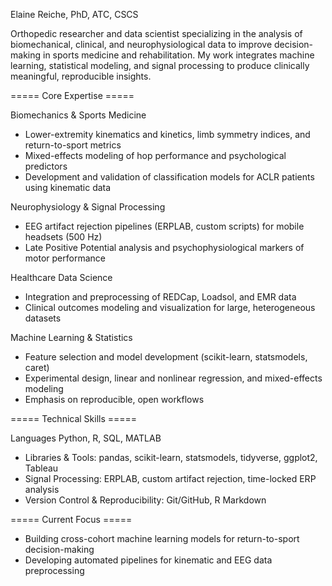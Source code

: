 Elaine Reiche, PhD, ATC, CSCS

Orthopedic researcher and data scientist specializing in the analysis of biomechanical, clinical, and neurophysiological data to improve decision-making in sports medicine and rehabilitation. My work integrates machine learning, statistical modeling, and signal processing to produce clinically meaningful, reproducible insights.

===== Core Expertise =====

Biomechanics & Sports Medicine
- Lower-extremity kinematics and kinetics, limb symmetry indices, and return-to-sport metrics
- Mixed-effects modeling of hop performance and psychological predictors
- Development and validation of classification models for ACLR patients using kinematic data

Neurophysiology & Signal Processing
- EEG artifact rejection pipelines (ERPLAB, custom scripts) for mobile headsets (500 Hz)
- Late Positive Potential analysis and psychophysiological markers of motor performance

Healthcare Data Science
- Integration and preprocessing of REDCap, Loadsol, and EMR data
- Clinical outcomes modeling and visualization for large, heterogeneous datasets

Machine Learning & Statistics
- Feature selection and model development (scikit-learn, statsmodels, caret)
- Experimental design, linear and nonlinear regression, and mixed-effects modeling
- Emphasis on reproducible, open workflows 

===== Technical Skills =====

Languages	Python, R, SQL, MATLAB
- Libraries & Tools:	pandas, scikit-learn, statsmodels, tidyverse, ggplot2, Tableau
- Signal Processing:	ERPLAB, custom artifact rejection, time-locked ERP analysis
- Version Control & Reproducibility:	Git/GitHub, R Markdown

===== Current Focus =====
- Building cross-cohort machine learning models for return-to-sport decision-making
- Developing automated pipelines for kinematic and EEG data preprocessing



